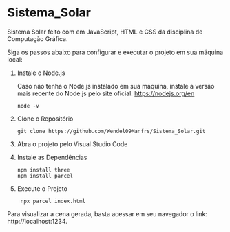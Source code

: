 # Sistema_Solar
Sistema Solar feito com em JavaScript, HTML e CSS da disciplina de Computação Gráfica.

Siga os passos abaixo para configurar e executar o projeto em sua máquina local:

1. Instale o Node.js

    Caso não tenha o Node.js instalado em sua máquina, instale a versão mais recente do Node.js pelo site oficial:  https://nodejs.org/en
    ```Para verificar se o Node.js está instalado corretamente, execute os seguintes comandos no seu terminal:
    node -v
3. Clone o Repositório
   ``` Use o Git para clonar este repositório em sua máquina local.
   git clone https://github.com/Wendel09Manfrs/Sistema_Solar.git
4. Abra o projeto pelo Visual Studio Code

5. Instale as Dependências
    ```` No terminal do VS Code ou em seu terminal de escolha, navegue até a pasta do projeto e instale as dependências necessárias, que incluem os pacotes three.js e o parcel.js:
    npm install three
    npm install parcel
5. Execute o Projeto
   ``` Após a instalação de todos os pacotes necessários, você pode iniciar o projeto executando o seguinte comando:
    npx parcel index.html
Para visualizar a cena gerada, basta acessar em seu navegador o link: http://localhost:1234.


